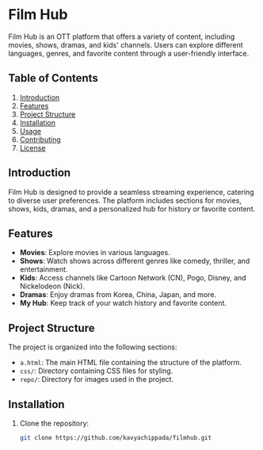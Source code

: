 # Film Hub

Film Hub is an OTT platform that offers a variety of content, including movies, shows, dramas, and kids' channels. Users can explore different languages, genres, and favorite content through a user-friendly interface.

## Table of Contents
1. [Introduction](#introduction)
2. [Features](#features)
3. [Project Structure](#project-structure)
4. [Installation](#installation)
5. [Usage](#usage)
6. [Contributing](#contributing)
7. [License](#license)

## Introduction
Film Hub is designed to provide a seamless streaming experience, catering to diverse user preferences. The platform includes sections for movies, shows, kids, dramas, and a personalized hub for history or favorite content.

## Features
- **Movies**: Explore movies in various languages.
- **Shows**: Watch shows across different genres like comedy, thriller, and entertainment.
- **Kids**: Access channels like Cartoon Network (CN), Pogo, Disney, and Nickelodeon (Nick).
- **Dramas**: Enjoy dramas from Korea, China, Japan, and more.
- **My Hub**: Keep track of your watch history and favorite content.

## Project Structure
The project is organized into the following sections:
- `a.html`: The main HTML file containing the structure of the platform.
- `css/`: Directory containing CSS files for styling.
- `repo/`: Directory for images used in the project.

## Installation
1. Clone the repository:
   ```sh
   git clone https://github.com/kavyachippada/filmhub.git

